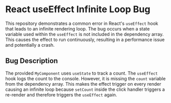 # React useEffect Infinite Loop Bug

This repository demonstrates a common error in React's `useEffect` hook that leads to an infinite rendering loop.  The bug occurs when a state variable used within the `useEffect` is not included in the dependency array.  This causes the effect to run continuously, resulting in a performance issue and potentially a crash.

## Bug Description
The provided `MyComponent` uses `useState` to track a count. The `useEffect` hook logs the count to the console. However, it is missing the `count` variable from the dependency array. This makes the effect trigger on every render causing an infinite loop because `setCount` inside the click handler triggers a re-render and therefore triggers the `useEffect` again.